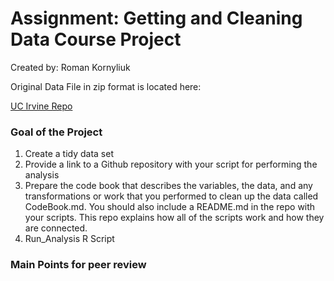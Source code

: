 # Assignment: Getting and Cleaning Data Course Project

Created by: Roman Kornyliuk

Original Data File in zip format is located here: 

[UC Irvine Repo](https://d396qusza40orc.cloudfront.net/getdata%2Fprojectfiles%2FUCI%20HAR%20Dataset.zip "Clicking will download the data")

### Goal of the Project

1. Create a tidy data set 
2. Provide a link to a Github repository with your script for performing the analysis 
3. Prepare the code book that describes the variables, the data, and any transformations or work that you performed to clean up the data called CodeBook.md. You should also include a README.md in the repo with your scripts. This repo explains how all of the scripts work and how they are connected.
4. Run_Analysis R Script

### Main Points for peer review
